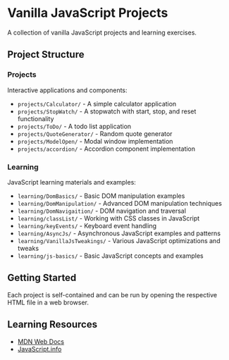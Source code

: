 # Vanilla JavaScript Projects

A collection of vanilla JavaScript projects and learning exercises.

## Project Structure

### Projects

Interactive applications and components:

- `projects/Calculator/` - A simple calculator application
- `projects/StopWatch/` - A stopwatch with start, stop, and reset functionality
- `projects/ToDo/` - A todo list application
- `projects/QuoteGenerator/` - Random quote generator
- `projects/ModelOpen/` - Modal window implementation
- `projects/accordion/` - Accordion component implementation

### Learning

JavaScript learning materials and examples:

- `learning/DomBasics/` - Basic DOM manipulation examples
- `learning/DomManipulation/` - Advanced DOM manipulation techniques
- `learning/DomNavigaition/` - DOM navigation and traversal
- `learning/classList/` - Working with CSS classes in JavaScript
- `learning/keyEvents/` - Keyboard event handling
- `learning/AsyncJs/` - Asynchronous JavaScript examples and patterns
- `learning/VanillaJsTweakings/` - Various JavaScript optimizations and tweaks
- `learning/js-basics/` - Basic JavaScript concepts and examples

## Getting Started

Each project is self-contained and can be run by opening the respective HTML file in a web browser.

## Learning Resources

- [MDN Web Docs](https://developer.mozilla.org/en-US/docs/Web/JavaScript)
- [JavaScript.info](https://javascript.info/)
